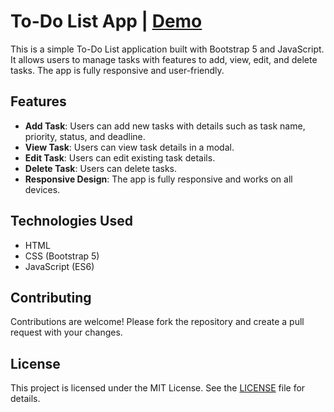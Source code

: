 # To-Do List App | [Demo](https://sajjadjavazi.github.io/To-Do-List/ "Demo")

This is a simple To-Do List application built with Bootstrap 5 and JavaScript. It allows users to manage tasks with features to add, view, edit, and delete tasks. The app is fully responsive and user-friendly.

## Features

- **Add Task**: Users can add new tasks with details such as task name, priority, status, and deadline.
- **View Task**: Users can view task details in a modal.
- **Edit Task**: Users can edit existing task details.
- **Delete Task**: Users can delete tasks.
- **Responsive Design**: The app is fully responsive and works on all devices.

## Technologies Used

- HTML
- CSS (Bootstrap 5)
- JavaScript (ES6)

## Contributing
Contributions are welcome! Please fork the repository and create a pull request with your changes.

## License
This project is licensed under the MIT License. See the [LICENSE](https://github.com/sajjadjavazi/Practice6/blob/master/LICENSE "LICENSE") file for details.
